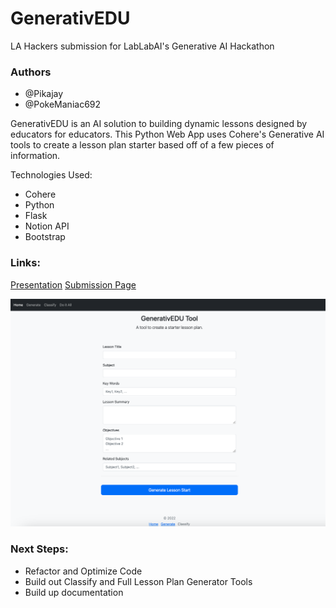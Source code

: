 # GenerativEDU
LA Hackers submission for LabLabAI's Generative AI Hackathon

### Authors
* @Pikajay
* @PokeManiac692

GenerativEDU is an AI solution to building dynamic lessons designed by educators for educators.
This Python Web App uses Cohere's Generative AI tools to create a lesson plan starter based off of a few pieces of information.

Technologies Used:
* Cohere
* Python
* Flask
* Notion API
* Bootstrap


### Links:
[Presentation](https://docs.google.com/presentation/d/1N63s9mvfw-H39uqWwcT9ESD0eoxzY8EilBl5cvTQpxo/edit?usp=sharing)
[Submission Page](https://lablab.ai/event/generative-ai-hackathon/la-hackers/GenerativEDU)

![Form View ScreenShot](FormView.png)

### Next Steps:
* Refactor and Optimize Code
* Build out Classify and Full Lesson Plan Generator Tools
* Build up documentation
